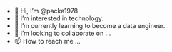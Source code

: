 - 👋 Hi, I’m @packa1978
- 👀 I’m interested in technology.
- 🌱 I’m currently learning to become a data engineer. 
- 💞️ I’m looking to collaborate on ...
- 📫 How to reach me ...

<!---
packa1978/packa1978 is a ✨ special ✨ repository because its `README.md` (this file) appears on your GitHub profile.
You can click the Preview link to take a look at your changes.
--->

